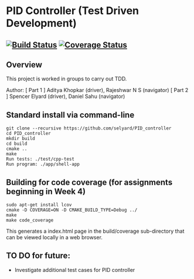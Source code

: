# PID Controller (Test Driven Development)
[![Build Status](https://travis-ci.org/akhopkar01/PID_controller.svg?branch=master)](https://travis-ci.org/github/akhopkar01/PID_controller)
[![Coverage Status](https://coveralls.io/repos/github/akhopkar01/PID_controller/badge.svg?branch=master)](https://coveralls.io/github/akhopkar01/PID_controller?branch=master)
---

## Overview

This project is worked in groups to carry out TDD.

Author: 
[ Part 1 ] Aditya Khopkar (driver), Rajeshwar N S (navigator)
[ Part 2 ] Spencer Elyard (driver), Daniel Sahu (navigator)

## Standard install via command-line
```
git clone --recursive https://github.com/selyard/PID_controller
cd PID_controller
mkdir build
cd build
cmake ..
make
Run tests: ./test/cpp-test
Run program: ./app/shell-app
```

## Building for code coverage (for assignments beginning in Week 4)
```
sudo apt-get install lcov
cmake -D COVERAGE=ON -D CMAKE_BUILD_TYPE=Debug ../
make
make code_coverage
```
This generates a index.html page in the build/coverage sub-directory that can be viewed locally in a web browser.

## TO DO for future:
- Investigate additional test cases for PID controller
